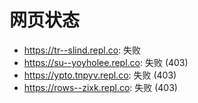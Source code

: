# 网页状态
- https://tr--slind.repl.co: 失败
- https://su--yoyholee.repl.co: 失败 (403)
- https://ypto.tnpyv.repl.co: 失败 (403)
- https://rows--zixk.repl.co: 失败 (403)
